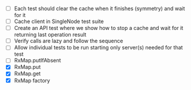 - [ ] Each test should clear the cache when it finishes (symmetry) and wait for it
- [ ] Cache client in SingleNode test suite
- [ ] Create an API test where we show how to stop a cache and wait for it returning last operation result
- [ ] Verify calls are lazy and follow the sequence
- [ ] Allow individual tests to be run starting only server(s) needed for that test
- [ ] RxMap.putIfAbsent
- [x] RxMap.put
- [x] RxMap.get
- [x] RxMap factory
